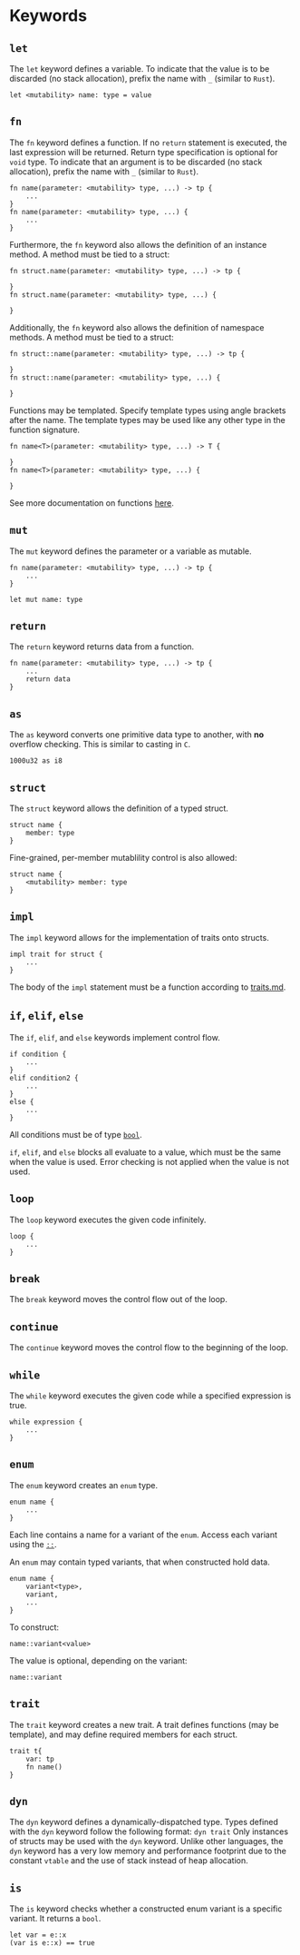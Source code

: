 # Keywords

## ```let```
The ```let``` keyword defines a variable. To indicate that the value is to be discarded (no stack allocation), prefix the name with ```_``` (similar to ```Rust```).

```
let <mutability> name: type = value
```


## ```fn```
The ```fn``` keyword defines a function. If no ```return``` statement is executed, the last expression will be returned. Return type specification is optional for ```void``` type. To indicate that an argument is to be discarded (no stack allocation), prefix the name with ```_``` (similar to ```Rust```).

```
fn name(parameter: <mutability> type, ...) -> tp {
    ...
}
fn name(parameter: <mutability> type, ...) {
    ...
}
```

Furthermore, the ```fn``` keyword also allows the definition of an instance method. A method must be tied to a struct: 

```
fn struct.name(parameter: <mutability> type, ...) -> tp {

}
fn struct.name(parameter: <mutability> type, ...) {

}
```

Additionally, the ```fn``` keyword also allows the definition of namespace methods. A method must be tied to a struct: 

```
fn struct::name(parameter: <mutability> type, ...) -> tp {

}
fn struct::name(parameter: <mutability> type, ...) {

}
```

Functions may be templated. Specify template types using angle brackets after the name. The template types may be used like any other type in the function signature.

```
fn name<T>(parameter: <mutability> type, ...) -> T {

}
fn name<T>(parameter: <mutability> type, ...) {

}
```


See more documentation on functions [here](functions.md).


## ```mut```
The ```mut``` keyword defines the parameter or a variable as mutable.

```
fn name(parameter: <mutability> type, ...) -> tp {
    ...
}

let mut name: type
```

## ```return```
The ```return``` keyword returns data from a function.

```
fn name(parameter: <mutability> type, ...) -> tp {
    ...
    return data
}
```

## ```as```
The ```as``` keyword converts one primitive data type to another, with **no** overflow checking. This is similar to casting in ```C```.

```
1000u32 as i8
```

## ```struct```
The ```struct``` keyword allows the definition of a typed struct.

```
struct name {
    member: type
}
```

Fine-grained, per-member mutablility control is also allowed:

```
struct name {
    <mutability> member: type
}
```

## ```impl```
The ```impl``` keyword allows for the implementation of traits onto structs.

```
impl trait for struct {
    ...
}
```

The body of the ```impl``` statement must be a function according to [traits.md](traits.md).

## ```if```, ```elif```, ```else```
The ```if```, ```elif```, and ```else``` keywords implement control flow.

```
if condition {
    ...
}
elif condition2 {
    ...
}
else {
    ...
}
```

All conditions must be of type [```bool```](types.md#bool).

```if```, ```elif```, and ```else``` blocks all evaluate to a value, which must be the same when the value is used. Error checking is not applied when the value is not used.

## ```loop```
The ```loop``` keyword executes the given code infinitely.

```
loop {
    ...
}
```

## ```break```
The ```break``` keyword moves the control flow out of the loop.

## ```continue```
The ```continue``` keyword moves the control flow to the beginning of the loop.

## ```while```
The ```while``` keyword executes the given code while a specified expression is true.

```
while expression {
    ...
}
```

## ```enum```
The ```enum``` keyword creates an ```enum``` type.

```
enum name {
    ...
}
```

Each line contains a name for a variant of the ```enum```.
Access each variant using the [```::```](symbols.md#namespace-attribute-access--assignment).

An ```enum``` may contain typed variants, that when constructed hold data.

```
enum name {
    variant<type>,
    variant,
    ...
}
```

To construct:

```
name::variant<value>
```

The value is optional, depending on the variant:

```
name::variant
```

## ```trait```
The ```trait``` keyword creates a new trait.
A trait defines functions (may be template), and may define required members for each struct.

```
trait t{
    var: tp
    fn name()
}
```

## ```dyn```
The ```dyn``` keyword defines a dynamically-dispatched type. Types defined with the ```dyn``` keyword follow the following format:
```dyn trait```
Only instances of structs may be used with the ```dyn``` keyword. Unlike other languages, the ```dyn``` keyword has a very low memory and performance footprint due to the constant ```vtable``` and the use of stack instead of heap allocation.

## ```is```
The ```is``` keyword checks whether a constructed enum variant is a specific variant. It returns a ```bool```.

```
let var = e::x
(var is e::x) == true
```